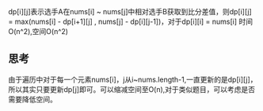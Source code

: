 dp[i][j]表示选手A在nums[i] ~ nums[j]中相对选手B获取到比分差值，则dp[i][j] = max(nums[i] - dp[i+1][j] , nums[j] - dp[i][j-1])，对于dp[i][i] = nums[i]
时间O(n^2),空间O(n^2)

## 思考
由于遍历中对于每一个元素nums[i]，j从i~nums.length-1,一直更新的是dp[i][j]，所以其实只要更新dp[j]即可。可以缩减空间至O(n),对于类似题目，可以考虑是否需要降低空间。